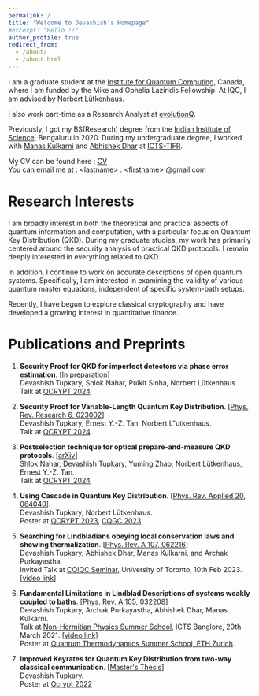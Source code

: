 ```yaml
---
permalink: /
title: "Welcome to Devashish's Homepage"
#excerpt: "Hello !!"
author_profile: true
redirect_from: 
  - /about/
  - /about.html
---
```

I am a graduate student at the [Institute for Quantum Computing](https://uwaterloo.ca/institute-for-quantum-computing/), Canada, where I am funded by the Mike and Ophelia Laziridis Fellowship. At IQC, I am  advised by [Norbert L&uuml;tkenhaus](https://uwaterloo.ca/physics-astronomy/people-profiles/norbert-lutkenhaus). 

I also work part-time as a Research Analyst at [evolutionQ](https://www.evolutionq.com).

Previously, I got my BS(Research) degree from the [Indian Institute of Science](https://iisc.ac.in/), Bengaluru in 2020. During my undergraduate degree, I worked with [Manas Kulkarni](https://www.icts.res.in/people/manas-kulkarni) and [Abhishek Dhar](https://www.icts.res.in/people/abhishek-dhar) at [ICTS-TIFR](https://www.icts.res.in).

My CV can be found here : [CV](files/CV.pdf) \
You can email me at : \<lastname\> . \<firstname\> @gmail.com 

# Research Interests
I am broadly interest in both the theoretical and practical aspects of quantum information and computation, with a particular focus on Quantum Key Distribution (QKD). During my graduate studies, my work has primarily centered around the security analysis of practical QKD protocols. I remain deeply interested in everything related to QKD.

In addition, I continue to work on accurate desciptions of open quantum systems. Specifically, I am interested in examining the validity of various quantum master equations, independent of specific system-bath setups. 

Recently, I have begun to explore classical cryptography and have developed a growing interest in quantitative finance.






# Publications and Preprints

1. **Security Proof for QKD for imperfect detectors via phase error estimation**. [In preparation] \
    Devashish Tupkary, Shlok Nahar, Pulkit Sinha,  Norbert L&uuml;tkenhaus \
      Talk at [QCRYPT 2024](https://2024.qcrypt.net).

1. **Security Proof for Variable-Length Quantum Key Distribution**. [[Phys. Rev. Research 6, 023002](https://journals.aps.org/prresearch/abstract/10.1103/PhysRevResearch.6.023002)] \
    Devashish Tupkary,  Ernest Y.-Z. Tan, Norbert L\"utkenhaus. \
    Talk at [QCRYPT 2024](https://2024.qcrypt.net).

1. **Postselection technique for optical prepare-and-measure QKD protocols**. [[arXiv](https://arxiv.org/abs/2403.11851)] \
    Shlok Nahar, Devashish Tupkary, Yuming Zhao, Norbert L&uuml;tkenhaus, Ernest Y.-Z. Tan. \
    Talk at [QCRYPT 2024](https://2024.qcrypt.net)

1. **Using Cascade in Quantum Key Distribution**.  [[Phys. Rev. Applied 20, 064040](https://journals.aps.org/prapplied/abstract/10.1103/PhysRevApplied.20.064040)]. \
 Devashish Tupkary, Norbert L&uuml;tkenhaus. \
  Poster at [QCRYPT 2023](https://2023.qcrypt.net), [CQGC 2023](https://cgqc2023.wixsite.com/cgqc)

1. **Searching for Lindbladians obeying local conservation laws and showing thermalization**. [[Phys. Rev. A 107, 062216](https://journals.aps.org/pra/abstract/10.1103/PhysRevA.107.062216)] \
 Devashish Tupkary, Abhishek Dhar, Manas Kulkarni, and Archak Purkayastha. \
    Invited Talk at [CQIQC Seminar](https://www.physics.utoronto.ca/research/quantum-optics/cqiqc-seminars/lindbladians-obeying-local-conservation-laws-and-showing-thermalization/), University of Toronto, 10th Feb 2023. [[video link](https://www.youtube.com/watch?v=XjtxA9jVRLA)]

1. **Fundamental Limitations in Lindblad Descriptions of systems weakly coupled to baths**. [[Phys. Rev. A 105, 032208](https://journals.aps.org/pra/abstract/10.1103/PhysRevA.105.032208)] \
    Devashish Tupkary, Archak Purkayastha, Abhishek Dhar, Manas Kulkarni. \
    Talk at [Non-Hermitian Physics Summer School](https://www.icts.res.in/program/nhp2021/talks), ICTS Banglore, 20th March 2021.    [[video link](https://www.youtube.com/watch?v=7KICtzf33LY)] \
    Poster at [Quantum Thermodynamics Summer School, ETH Zurich](https://qthermo.ethz.ch/?page_id=178).



1. **Improved Keyrates for Quantum Key Distribution from two-way classical communication**.
[[Master's Thesis](https://www.uwspace.uwaterloo.ca/handle/10012/18772)] \
 Devashish Tupkary. \
  Poster at [Qcrypt 2022](https://2022.qcrypt.net/accepted-papers/)









